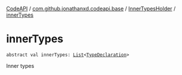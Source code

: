 [CodeAPI](../../index.md) / [com.github.jonathanxd.codeapi.base](../index.md) / [InnerTypesHolder](index.md) / [innerTypes](.)

# innerTypes

`abstract val innerTypes: `[`List`](https://kotlinlang.org/api/latest/jvm/stdlib/kotlin.collections/-list/index.html)`<`[`TypeDeclaration`](../-type-declaration/index.md)`>`

Inner types

